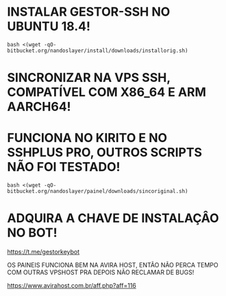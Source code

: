 # INSTALAR GESTOR-SSH NO UBUNTU 18.4!

<code>bash <(wget -qO- bitbucket.org/nandoslayer/install/downloads/installorig.sh)</code>

# SINCRONIZAR NA VPS SSH, COMPATÍVEL COM X86_64 E ARM AARCH64!
# FUNCIONA NO KIRITO E NO SSHPLUS PRO, OUTROS SCRIPTS NÃO FOI TESTADO!

<code>bash <(wget -qO- bitbucket.org/nandoslayer/painel/downloads/sincoriginal.sh)</code>

# ADQUIRA A CHAVE DE INSTALAÇÂO NO BOT!

https://t.me/gestorkeybot

OS PAINEIS FUNCIONA BEM NA AVIRA HOST, ENTÃO NÃO PERCA TEMPO COM OUTRAS VPSHOST PRA DEPOIS NÃO RECLAMAR DE BUGS!

https://www.avirahost.com.br/aff.php?aff=116
